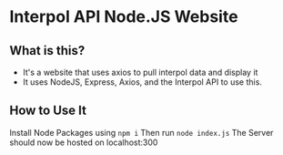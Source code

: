 # Interpol API Node.JS Website

## What is this?
- It's a website that uses axios to pull interpol data and display it
- It uses NodeJS, Express, Axios, and the Interpol API to use this.

## How to Use It
Install Node Packages using
```npm i```
Then run
```node index.js```
The Server should now be hosted on localhost:300